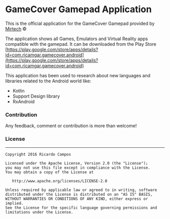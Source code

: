 # GameCover Gamepad Application #

This is the official application for the GameCover Gamepad provided by [Mirtech](http://www.mirtech.es/) ©

The application shows all Games, Emulators and Virtual Reality apps compatible with the gamepad. It can be downloaded from the Play Store [https://play.google.com/store/apps/details?id=com.ricamgar.gamecover.android](https://play.google.com/store/apps/details?id=com.ricamgar.gamecover.android)

This application has been used to research about new languages and libraries related to the Android world like:

* Kotlin
* Support Design library
* RxAndroid

### Contribution ###

Any feedback, comment or contribution is more than welcome!

### License ###
-------

	Copyright 2016 Ricardo Campos

	Licensed under the Apache License, Version 2.0 (the "License");
	you may not use this file except in compliance with the License.
	You may obtain a copy of the License at
	
	   http://www.apache.org/licenses/LICENSE-2.0
	
	Unless required by applicable law or agreed to in writing, software
	distributed under the License is distributed on an "AS IS" BASIS,
	WITHOUT WARRANTIES OR CONDITIONS OF ANY KIND, either express or implied.
	See the License for the specific language governing permissions and
	limitations under the License.
